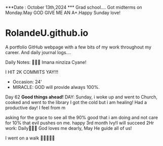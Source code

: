 ***Date : October 13th,2024 *** Grad school.... Got midterms on Monday.May GOD GIVE ME AN A+.Happy Sunday love!
# RolandeU.github.io

A portfolio GitHub webpage with a few bits of my work throughout my career. And daily journal logs....

Daily Notes:
💚🙏🏾 Imana ninziza Cyane! 

I HIT 2K COMMITS YAY!!!

- Occasion: 24'
- MIRACLE: GOD will provide always 100%.

Day 62 **Good things ahead!** 
DAY: Sunday, i woke up and went to Church, cooked and went to the library
I got the cold but i am healing! Had a productive day! 
I feel from m

asking for the grace to see all the 90% good that i am doing and not care for 10% that evil pushes on me.
happy 3rd month Ivy!I will succeed
2Hr work: Daily💚💚💚
God loves me dearly, May He guide all of  us!

I went on a walk 💚💚💚💚💚
